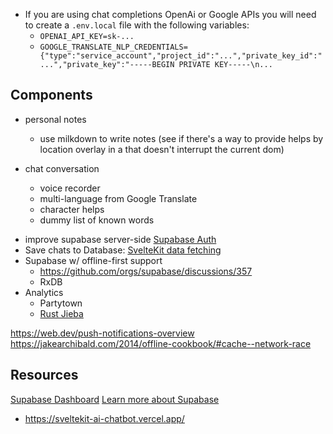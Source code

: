 - If you are using chat completions OpenAi or Google APIs you will need to create a `.env.local` file with the following variables:
  - `OPENAI_API_KEY=sk-...`
  - `GOOGLE_TRANSLATE_NLP_CREDENTIALS={"type":"service_account","project_id":"...","private_key_id":"...","private_key":"-----BEGIN PRIVATE KEY-----\n...`

## Components

- personal notes
  - use milkdown to write notes (see if there's a way to provide helps by location overlay in a that doesn't interrupt the current dom)

- chat conversation
  - voice recorder
  - multi-language from Google Translate
  - character helps
  - dummy list of known words

<!-- later -->

- improve supabase server-side [Supabase Auth](https://supabase.com/docs/guides/auth/auth-helpers/sveltekit) 
- Save chats to Database: [SvelteKit data fetching](https://supabase.com/docs/guides/auth/auth-helpers/sveltekit#data-fetching)
- Supabase w/ offline-first support
  - https://github.com/orgs/supabase/discussions/357
  - RxDB
- Analytics
  - Partytown
  - [Rust Jieba](https://github.com/Hugo-Dz/svelte-rust)

https://web.dev/push-notifications-overview
https://jakearchibald.com/2014/offline-cookbook/#cache--network-race

## Resources

[Supabase Dashboard](https://supabase.com/dashboard/project/zfxvyodqwvigxarorgjx)
[Learn more about Supabase](https://github.com/vercel/nextjs-subscription-payments)
- https://sveltekit-ai-chatbot.vercel.app/